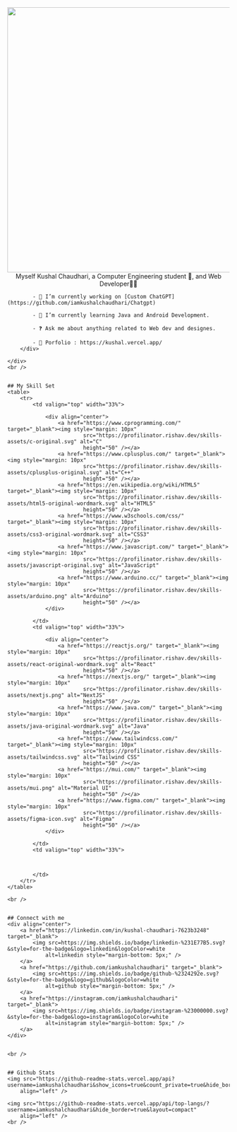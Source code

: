 <style>
    .flex-container {
        display: flex;
        flex-direction: column;
    }
</style>

<body>
    <div class="flex-container">
        <div>
            <img src="https://rishavanand.github.io/static/images/greetings.gif" align="left" height="" width="600" />
        </div>
        <div>
            <div align="center">Myself Kushal Chaudhari, a Computer Engineering student 🚀, and Web Developer👨‍💻</div>

            - 🔭 I’m currently working on [Custom ChatGPT](https://github.com/iamkushalchaudhari/Chatgpt)

            - 🌱 I’m currently learning Java and Android Development.

            - ❓ Ask me about anything related to Web dev and designes.

            - 💼 Porfolio : https://kushal.vercel.app/
        </div>

    </div>
    <br />


    ## My Skill Set
    <table>
        <tr>
            <td valign="top" width="33%">

                <div align="center">
                    <a href="https://www.cprogramming.com/" target="_blank"><img style="margin: 10px"
                            src="https://profilinator.rishav.dev/skills-assets/c-original.svg" alt="C"
                            height="50" /></a>
                    <a href="https://www.cplusplus.com/" target="_blank"><img style="margin: 10px"
                            src="https://profilinator.rishav.dev/skills-assets/cplusplus-original.svg" alt="C++"
                            height="50" /></a>
                    <a href="https://en.wikipedia.org/wiki/HTML5" target="_blank"><img style="margin: 10px"
                            src="https://profilinator.rishav.dev/skills-assets/html5-original-wordmark.svg" alt="HTML5"
                            height="50" /></a>
                    <a href="https://www.w3schools.com/css/" target="_blank"><img style="margin: 10px"
                            src="https://profilinator.rishav.dev/skills-assets/css3-original-wordmark.svg" alt="CSS3"
                            height="50" /></a>
                    <a href="https://www.javascript.com/" target="_blank"><img style="margin: 10px"
                            src="https://profilinator.rishav.dev/skills-assets/javascript-original.svg" alt="JavaScript"
                            height="50" /></a>
                    <a href="https://www.arduino.cc/" target="_blank"><img style="margin: 10px"
                            src="https://profilinator.rishav.dev/skills-assets/arduino.png" alt="Arduino"
                            height="50" /></a>
                </div>

            </td>
            <td valign="top" width="33%">

                <div align="center">
                    <a href="https://reactjs.org/" target="_blank"><img style="margin: 10px"
                            src="https://profilinator.rishav.dev/skills-assets/react-original-wordmark.svg" alt="React"
                            height="50" /></a>
                    <a href="https://nextjs.org/" target="_blank"><img style="margin: 10px"
                            src="https://profilinator.rishav.dev/skills-assets/nextjs.png" alt="NextJS"
                            height="50" /></a>
                    <a href="https://www.java.com/" target="_blank"><img style="margin: 10px"
                            src="https://profilinator.rishav.dev/skills-assets/java-original-wordmark.svg" alt="Java"
                            height="50" /></a>
                    <a href="https://www.tailwindcss.com/" target="_blank"><img style="margin: 10px"
                            src="https://profilinator.rishav.dev/skills-assets/tailwindcss.svg" alt="Tailwind CSS"
                            height="50" /></a>
                    <a href="https://mui.com/" target="_blank"><img style="margin: 10px"
                            src="https://profilinator.rishav.dev/skills-assets/mui.png" alt="Material UI"
                            height="50" /></a>
                    <a href="https://www.figma.com/" target="_blank"><img style="margin: 10px"
                            src="https://profilinator.rishav.dev/skills-assets/figma-icon.svg" alt="Figma"
                            height="50" /></a>
                </div>

            </td>
            <td valign="top" width="33%">



            </td>
        </tr>
    </table>

    <br />


    ## Connect with me
    <div align="center">
        <a href="https://linkedin.com/in/kushal-chaudhari-7623b3248" target="_blank">
            <img src=https://img.shields.io/badge/linkedin-%231E77B5.svg?&style=for-the-badge&logo=linkedin&logoColor=white
                alt=linkedin style="margin-bottom: 5px;" />
        </a>
        <a href="https://github.com/iamkushalchaudhari" target="_blank">
            <img src=https://img.shields.io/badge/github-%2324292e.svg?&style=for-the-badge&logo=github&logoColor=white
                alt=github style="margin-bottom: 5px;" />
        </a>
        <a href="https://instagram.com/iamkushalchaudhari" target="_blank">
            <img src=https://img.shields.io/badge/instagram-%23000000.svg?&style=for-the-badge&logo=instagram&logoColor=white
                alt=instagram style="margin-bottom: 5px;" />
        </a>
    </div>


    <br />


    ## Github Stats
    <img src="https://github-readme-stats.vercel.app/api?username=iamkushalchaudhari&show_icons=true&count_private=true&hide_border=true"
        align="left" />

    <img src="https://github-readme-stats.vercel.app/api/top-langs/?username=iamkushalchaudhari&hide_border=true&layout=compact"
        align="left" />
    <br />

</body>
